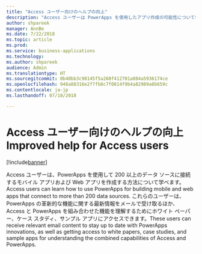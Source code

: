 ```yaml
---
title: "Access ユーザー向けのヘルプの向上"
description: "Access ユーザーは PowerApps を使用したアプリ作成の可能性について学べます"
author: shpareek
manager: AnnBe
ms.date: 7/22/2018
ms.topic: article
ms.prod: 
ms.service: business-applications
ms.technology: 
ms.author: shpareek
audience: Admin
ms.translationtype: HT
ms.sourcegitcommit: 0b40bb3c98145f5a260f412701a884a5936174ce
ms.openlocfilehash: 948a88316e2f7fb8c7f0814f9b4a82989a8b659c
ms.contentlocale: ja-jp
ms.lasthandoff: 07/18/2018

---
```

# <a name="improved-help-for-access-users"></a><span data-ttu-id="77832-103">Access ユーザー向けのヘルプの向上</span><span class="sxs-lookup"><span data-stu-id="77832-103">Improved help for Access users</span></span>


[!include[banner](../../includes/banner.md)]

<span data-ttu-id="77832-104">Access ユーザーは、PowerApps を使用して 200 以上のデータ ソースに接続するモバイル アプリおよび Web アプリを作成する方法について学べます。</span><span class="sxs-lookup"><span data-stu-id="77832-104">Access users can learn how to use PowerApps for building mobile and web apps that connect to more than 200 data sources.</span></span> <span data-ttu-id="77832-105">これらのユーザーは、PowerApps の革新的な機能に関する最新情報をメールで受け取るほか、Access と PowerApps を組み合わせた機能を理解するためにホワイト ペーパー、ケース スタディ、サンプル アプリにアクセスできます。</span><span class="sxs-lookup"><span data-stu-id="77832-105">These users can receive relevant email content to stay up to date with PowerApps innovations, as well as getting access to white papers, case studies, and sample apps for understanding the combined capabilities of Access and PowerApps.</span></span>

